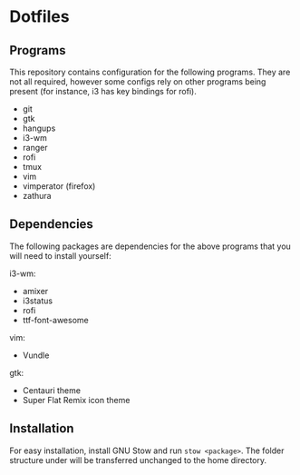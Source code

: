 Dotfiles
========

Programs
--------

This repository contains configuration for the following programs. They are
not all required, however some configs rely on other programs being present
(for instance, i3 has key bindings for rofi).

* git
* gtk
* hangups
* i3-wm
* ranger
* rofi
* tmux
* vim
* vimperator (firefox)
* zathura

Dependencies
------------

The following packages are dependencies for the above programs that you will
need to install yourself:

i3-wm:

* amixer
* i3status
* rofi
* ttf-font-awesome

vim:

* Vundle

gtk:

* Centauri theme
* Super Flat Remix icon theme

Installation
------------

For easy installation, install GNU Stow and run `stow <package>`. The folder
structure under <package> will be transferred unchanged to the home directory.
